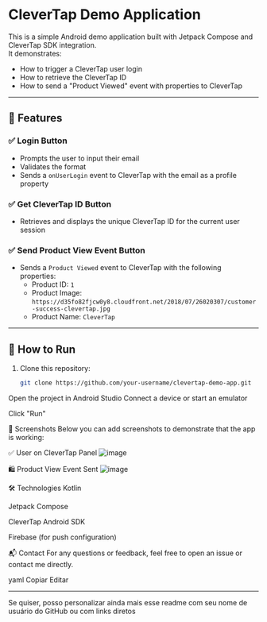 # CleverTap Demo Application

This is a simple Android demo application built with Jetpack Compose and CleverTap SDK integration.  
It demonstrates:

- How to trigger a CleverTap user login
- How to retrieve the CleverTap ID
- How to send a "Product Viewed" event with properties to CleverTap

---

## 📱 Features

### ✅ Login Button
- Prompts the user to input their email
- Validates the format
- Sends a `onUserLogin` event to CleverTap with the email as a profile property

### ✅ Get CleverTap ID Button
- Retrieves and displays the unique CleverTap ID for the current user session

### ✅ Send Product View Event Button
- Sends a `Product Viewed` event to CleverTap with the following properties:
  - Product ID: `1`
  - Product Image:  
    `https://d35fo82fjcw0y8.cloudfront.net/2018/07/26020307/customer-success-clevertap.jpg`
  - Product Name: `CleverTap`

---

## 🚀 How to Run

1. Clone this repository:
   ```bash
   git clone https://github.com/your-username/clevertap-demo-app.git
Open the project in Android Studio
Connect a device or start an emulator

Click "Run"

🧪 Screenshots
Below you can add screenshots to demonstrate that the app is working:

✅ User on CleverTap Panel
![image](https://github.com/user-attachments/assets/9741e91d-4e23-4241-9aee-38845d3185b8)

🛍 Product View Event Sent
![image](https://github.com/user-attachments/assets/d76722a2-a5d7-4994-975e-2685c9948257)

🛠 Technologies
Kotlin

Jetpack Compose

CleverTap Android SDK

Firebase (for push configuration)

📬 Contact
For any questions or feedback, feel free to open an issue or contact me directly.

yaml
Copiar
Editar

---

Se quiser, posso personalizar ainda mais esse readme com seu nome de usuário do GitHub ou com links diretos 
